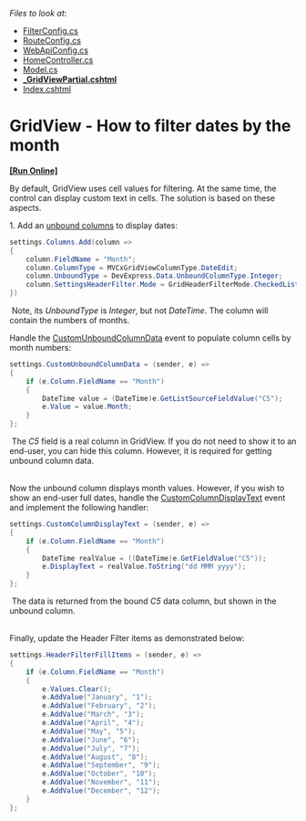 <!-- default file list -->
*Files to look at*:

* [FilterConfig.cs](./CS/GridViewBatchEdit/App_Start/FilterConfig.cs)
* [RouteConfig.cs](./CS/GridViewBatchEdit/App_Start/RouteConfig.cs)
* [WebApiConfig.cs](./CS/GridViewBatchEdit/App_Start/WebApiConfig.cs)
* [HomeController.cs](./CS/GridViewBatchEdit/Controllers/HomeController.cs)
* [Model.cs](./CS/GridViewBatchEdit/Models/Model.cs)
* **[_GridViewPartial.cshtml](./CS/GridViewBatchEdit/Views/Home/_GridViewPartial.cshtml)**
* [Index.cshtml](./CS/GridViewBatchEdit/Views/Home/Index.cshtml)
<!-- default file list end -->
# GridView - How to filter dates by the month
<!-- run online -->
**[[Run Online]](https://codecentral.devexpress.com/t328882)**
<!-- run online end -->


<p>By default, GridView uses cell values for filtering. At the same time, the control can display custom text in cells. The solution is based on these aspects.</p>
<p>1. Add an <a href="https://documentation.devexpress.com/#AspNet/CustomDocument16859">unbound columns</a> to display dates:</p>


```cs
settings.Columns.Add(column =>
{
    column.FieldName = "Month";
    column.ColumnType = MVCxGridViewColumnType.DateEdit;
    column.UnboundType = DevExpress.Data.UnboundColumnType.Integer;
    column.SettingsHeaderFilter.Mode = GridHeaderFilterMode.CheckedList;
})

```


<p> Note, its <em>UnboundType</em> is <em>Integer</em>, but not <em>DateTime</em>. The column will contain the numbers of months.</p>
<p>Handle the <a href="https://documentation.devexpress.com/#AspNet/DevExpressWebASPxGridView_CustomUnboundColumnDatatopic">CustomUnboundColumnData</a> event to populate column cells by month numbers:</p>


```cs
settings.CustomUnboundColumnData = (sender, e) =>
{
    if (e.Column.FieldName == "Month")
    {
        DateTime value = (DateTime)e.GetListSourceFieldValue("C5");
        e.Value = value.Month;
    }
};

```


<p> The <em>C5</em> field is a real column in GridView. If you do not need to show it to an end-user, you can hide this column. However, it is required for getting unbound column data.</p>
<p><br>Now the unbound column displays month values. However, if you wish to show an end-user full dates, handle the <a href="https://documentation.devexpress.com/#AspNet/DevExpressWebASPxGridView_CustomColumnDisplayTexttopic">CustomColumnDisplayText</a> event and implement the following handler:</p>


```cs
settings.CustomColumnDisplayText = (sender, e) =>
{
    if (e.Column.FieldName == "Month")
    {
        DateTime realValue = ((DateTime)e.GetFieldValue("C5"));
        e.DisplayText = realValue.ToString("dd MMM yyyy");
    }
};

```


<p> The data is returned from the bound <em>C5 </em>data column, but shown in the unbound column.</p>
<p><br>Finally, update the Header Filter items as demonstrated below:</p>


```cs
settings.HeaderFilterFillItems = (sender, e) =>
{
    if (e.Column.FieldName == "Month")
    {
        e.Values.Clear();
        e.AddValue("January", "1");
        e.AddValue("February", "2");
        e.AddValue("March", "3");
        e.AddValue("April", "4");
        e.AddValue("May", "5");
        e.AddValue("June", "6");
        e.AddValue("July", "7");
        e.AddValue("August", "8");
        e.AddValue("September", "9");
        e.AddValue("October", "10");
        e.AddValue("November", "11");
        e.AddValue("December", "12");
    }
};
```



<br/>


